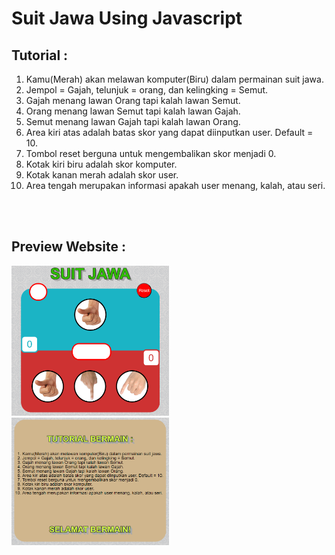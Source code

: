<h1>Suit Jawa Using Javascript</h1>
<h2>Tutorial :</h2>
<ol type="1">
    <li>Kamu(Merah) akan melawan komputer(Biru) dalam permainan suit jawa.</li>
    <li>Jempol = Gajah, telunjuk = orang, dan kelingking = Semut.</li> 
    <li>Gajah menang lawan Orang tapi kalah lawan Semut.</li>
    <li>Orang menang lawan Semut tapi kalah lawan Gajah.</li>
    <li>Semut menang lawan Gajah tapi kalah lawan Orang.</li> 
    <li>Area kiri atas adalah batas skor yang dapat diinputkan user. Default =  10.</li>
    <li>Tombol reset berguna untuk mengembalikan skor menjadi 0.</li>
    <li>Kotak kiri biru adalah skor komputer.</li>
    <li>Kotak kanan merah adalah skor user.</li>
    <li>Area tengah merupakan informasi apakah user menang, kalah, atau seri.</li>
</ol>
<br><br>
<h2>Preview Website : </h2>
<img src="img/preview-1.png" style="width: 50%;">
<img src="img/preview-2.png" style="width: 50%;">
